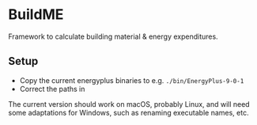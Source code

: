 # BuildME

Framework to calculate building material & energy expenditures.

## Setup

- Copy the current energyplus binaries to e.g. `./bin/EnergyPlus-9-0-1`
- Correct the paths in

The current version should work on macOS, probably Linux, and will need some adaptations for Windows, such as renaming executable names, etc.



